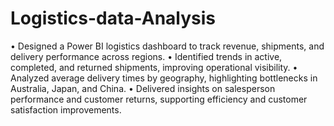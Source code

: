 # Logistics-data-Analysis

• Designed a Power BI logistics dashboard to track revenue, shipments, and delivery performance across regions.
• Identified trends in active, completed, and returned shipments, improving operational visibility.
• Analyzed average delivery times by geography, highlighting bottlenecks in Australia, Japan, and China.
• Delivered insights on salesperson performance and customer returns, supporting efficiency and customer satisfaction improvements.
